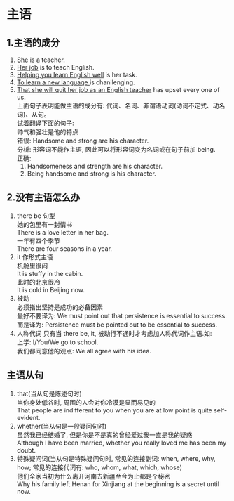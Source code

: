 # 主语

## 1.主语的成分
1. <u>She</u> is a teacher.
2. <u>Her job</u> is to teach English.
3. <u>Helping you learn English well</u> is her task.
4. <u>To learn a new language </u> is chanllenging.
5. <u>That she will quit her job as an English teacher</u> has upset every one of us.  
    上面句子表明能做主语的成分有: 代词、名词、非谓语动词(动词不定式、动名词)、从句。  
    试着翻译下面的句子:  
    帅气和强壮是他的特点  
    错误: Handsome and strong are his character.  
    分析: 形容词不能作主语, 因此可以将形容词变为名词或在句子前加 being.  
    正确:  
    1. Handsomeness and strength are his character.  
    2. Being handsome and strong is his character.

## 2.没有主语怎么办
1. there be 句型  
   她的包里有一封情书  
   There is a love letter in her bag.  
   一年有四个季节  
   There are four seasons in a year.
2. it 作形式主语  
   机舱里很闷  
   It is stuffy in the cabin.  
   此时的北京很冷  
   It is cold in Beijing now.
3. 被动  
   必须指出坚持是成功的必备因素  
   最好不要译为: We must point out that persistence is essential to success.  
   而是译为: Persistence must be pointed out to be essential to success.
4. 人称代词
   只有当 there be, it, 被动行不通时才考虑加人称代词作主语.如:  
   上学: I/You/We go to school.  
   我们都同意他的观点: We all agree with his idea.

## 主语从句
1. that(当从句是陈述句时)  
   当你身处低谷时, 周围的人会对你冷漠是显而易见的  
   That people are indifferent to you when you are at low point is quite self-evident.
2. whether(当从句是一般疑问句时)  
   虽然我已经结婚了, 但是你是不是真的曾经爱过我一直是我的疑惑  
   Although I have been married, whether you really loved me has been my doubt.
3. 特殊疑问词(当从句是特殊疑问句时, 常见的连接副词: when, where, why, how; 常见的连接代词有: who, whom, what, which, whose)  
   他们全家当初为什么离开河南去新疆至今为止都是个秘密  
   Why his family left Henan for Xinjiang at the beginning is a secret until now.